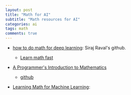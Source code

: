 ```yaml
---
layout: post
title: "Math for AI"
subtitle: "Math resources for AI"
categories: ai
tags: math
comments: true
---
```


* [how to do math for deep learning](https://github.com/llSourcell/how_to_do_math_for_deep_learning/blob/master/demo.ipynb):
 Siraj Raval's github.
  * [Learn math fast](https://github.com/llSourcell/learn_math_fast)
 
* [A Programmer's Introduction to Mathematics](https://gumroad.com/l/pim-book)
  * [github](https://github.com/pim-book/programmers-introduction-to-mathematics/blob/master/neural-network/neural_network.py)

* [Learning Math for Machine Learning](https://www.ycombinator.com/library/51-learning-math-for-machine-learning):  